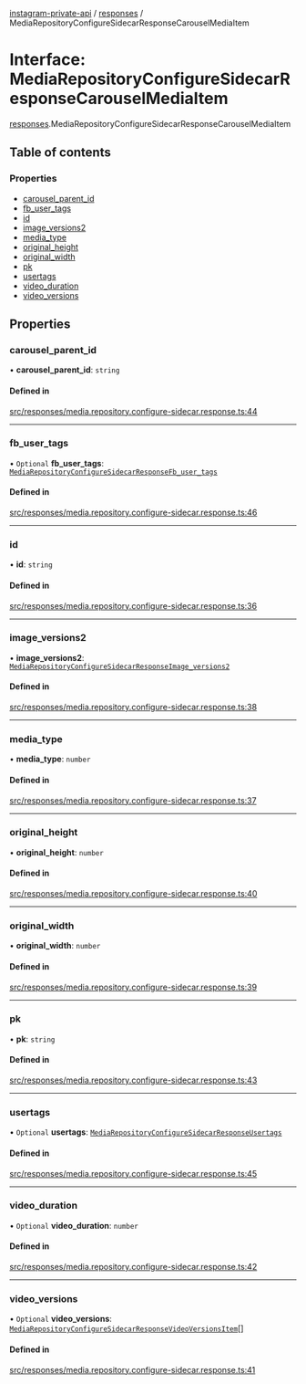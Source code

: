 [instagram-private-api](../../README.md) / [responses](../../modules/responses.md) / MediaRepositoryConfigureSidecarResponseCarouselMediaItem

# Interface: MediaRepositoryConfigureSidecarResponseCarouselMediaItem

[responses](../../modules/responses.md).MediaRepositoryConfigureSidecarResponseCarouselMediaItem

## Table of contents

### Properties

- [carousel\_parent\_id](MediaRepositoryConfigureSidecarResponseCarouselMediaItem.md#carousel_parent_id)
- [fb\_user\_tags](MediaRepositoryConfigureSidecarResponseCarouselMediaItem.md#fb_user_tags)
- [id](MediaRepositoryConfigureSidecarResponseCarouselMediaItem.md#id)
- [image\_versions2](MediaRepositoryConfigureSidecarResponseCarouselMediaItem.md#image_versions2)
- [media\_type](MediaRepositoryConfigureSidecarResponseCarouselMediaItem.md#media_type)
- [original\_height](MediaRepositoryConfigureSidecarResponseCarouselMediaItem.md#original_height)
- [original\_width](MediaRepositoryConfigureSidecarResponseCarouselMediaItem.md#original_width)
- [pk](MediaRepositoryConfigureSidecarResponseCarouselMediaItem.md#pk)
- [usertags](MediaRepositoryConfigureSidecarResponseCarouselMediaItem.md#usertags)
- [video\_duration](MediaRepositoryConfigureSidecarResponseCarouselMediaItem.md#video_duration)
- [video\_versions](MediaRepositoryConfigureSidecarResponseCarouselMediaItem.md#video_versions)

## Properties

### carousel\_parent\_id

• **carousel\_parent\_id**: `string`

#### Defined in

[src/responses/media.repository.configure-sidecar.response.ts:44](https://github.com/Nerixyz/instagram-private-api/blob/b3351b9/src/responses/media.repository.configure-sidecar.response.ts#L44)

___

### fb\_user\_tags

• `Optional` **fb\_user\_tags**: [`MediaRepositoryConfigureSidecarResponseFb_user_tags`](MediaRepositoryConfigureSidecarResponseFb_user_tags.md)

#### Defined in

[src/responses/media.repository.configure-sidecar.response.ts:46](https://github.com/Nerixyz/instagram-private-api/blob/b3351b9/src/responses/media.repository.configure-sidecar.response.ts#L46)

___

### id

• **id**: `string`

#### Defined in

[src/responses/media.repository.configure-sidecar.response.ts:36](https://github.com/Nerixyz/instagram-private-api/blob/b3351b9/src/responses/media.repository.configure-sidecar.response.ts#L36)

___

### image\_versions2

• **image\_versions2**: [`MediaRepositoryConfigureSidecarResponseImage_versions2`](MediaRepositoryConfigureSidecarResponseImage_versions2.md)

#### Defined in

[src/responses/media.repository.configure-sidecar.response.ts:38](https://github.com/Nerixyz/instagram-private-api/blob/b3351b9/src/responses/media.repository.configure-sidecar.response.ts#L38)

___

### media\_type

• **media\_type**: `number`

#### Defined in

[src/responses/media.repository.configure-sidecar.response.ts:37](https://github.com/Nerixyz/instagram-private-api/blob/b3351b9/src/responses/media.repository.configure-sidecar.response.ts#L37)

___

### original\_height

• **original\_height**: `number`

#### Defined in

[src/responses/media.repository.configure-sidecar.response.ts:40](https://github.com/Nerixyz/instagram-private-api/blob/b3351b9/src/responses/media.repository.configure-sidecar.response.ts#L40)

___

### original\_width

• **original\_width**: `number`

#### Defined in

[src/responses/media.repository.configure-sidecar.response.ts:39](https://github.com/Nerixyz/instagram-private-api/blob/b3351b9/src/responses/media.repository.configure-sidecar.response.ts#L39)

___

### pk

• **pk**: `string`

#### Defined in

[src/responses/media.repository.configure-sidecar.response.ts:43](https://github.com/Nerixyz/instagram-private-api/blob/b3351b9/src/responses/media.repository.configure-sidecar.response.ts#L43)

___

### usertags

• `Optional` **usertags**: [`MediaRepositoryConfigureSidecarResponseUsertags`](MediaRepositoryConfigureSidecarResponseUsertags.md)

#### Defined in

[src/responses/media.repository.configure-sidecar.response.ts:45](https://github.com/Nerixyz/instagram-private-api/blob/b3351b9/src/responses/media.repository.configure-sidecar.response.ts#L45)

___

### video\_duration

• `Optional` **video\_duration**: `number`

#### Defined in

[src/responses/media.repository.configure-sidecar.response.ts:42](https://github.com/Nerixyz/instagram-private-api/blob/b3351b9/src/responses/media.repository.configure-sidecar.response.ts#L42)

___

### video\_versions

• `Optional` **video\_versions**: [`MediaRepositoryConfigureSidecarResponseVideoVersionsItem`](MediaRepositoryConfigureSidecarResponseVideoVersionsItem.md)[]

#### Defined in

[src/responses/media.repository.configure-sidecar.response.ts:41](https://github.com/Nerixyz/instagram-private-api/blob/b3351b9/src/responses/media.repository.configure-sidecar.response.ts#L41)
